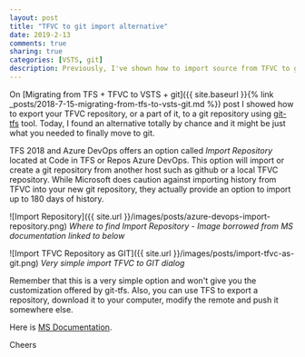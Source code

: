 ```yaml
---
layout: post
title: "TFVC to git import alternative"
date: 2019-2-13
comments: true
sharing: true
categories: [VSTS, git]
description: Previously, I've shown how to import source from TFVC to git using git-tfs tool. There is another way to do it right in Azure DevOps and I show it here.
---
```


On [Migrating from TFS + TFVC to VSTS + git]({{ site.baseurl }}{% link _posts/2018-7-15-migrating-from-tfs-to-vsts-git.md %}) post I showed how to export your TFVC repository, or a part of it, to a git repository using [git-tfs](http://git-tfs.com/) tool. Today, I found an alternative totally by chance and it might be just what you needed to finally move to git.

TFS 2018 and Azure DevOps offers an option called _Import Repository_ located at Code  in TFS or Repos Azure DevOps. This option will import or create a git repository from another host such as github or a local TFVC repository. While Microsoft does caution against importing history from TFVC into your new git repository, they actually provide an option to import up to 180 days of history.

![Import Repository]({{ site.url }}/images/posts/azure-devops-import-repository.png)
*Where to find Import Repository - Image borrowed from MS documentation linked to below*

![Import TFVC Repository as GIT]({{ site.url }}/images/posts/import-tfvc-as-git.png)
*Very simple import TFVC to GIT dialog*

Remember that this is a very simple option and won't give you the customization offered by git-tfs. Also, you can use TFS to export a repository, download it to your computer, modify the remote and push it somewhere else.

Here is [MS Documentation](https://docs.microsoft.com/en-us/azure/devops/repos/git/import-from-TFVC).

Cheers